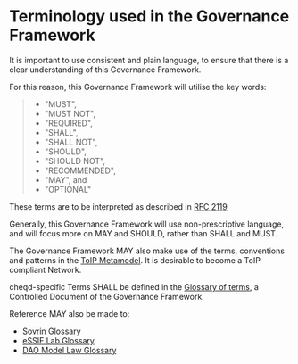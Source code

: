 # Terminology used in the Governance Framework

It is important to use consistent and plain language, to ensure that there is a clear understanding of this Governance Framework.

For this reason, this Governance Framework will utilise the key words:

> * "MUST",
> * "MUST NOT",
> * "REQUIRED",
> * "SHALL",
> * "SHALL NOT",
> * "SHOULD",
> * "SHOULD NOT",
> * "RECOMMENDED",
> * "MAY", and
> * "OPTIONAL"

These terms are to be interpreted as described in [RFC 2119](https://datatracker.ietf.org/doc/html/rfc2119)

Generally, this Governance Framework will use non-prescriptive language, and will focus more on MAY and SHOULD, rather than SHALL and MUST.

The Governance Framework MAY also make use of the terms, conventions and patterns in the [ToIP Metamodel](https://wiki.trustoverip.org/display/HOME/ToIP+Governance+Metamodel+Specification). It is desirable to become a ToIP compliant Network.

cheqd-specific Terms SHALL be defined in the [Glossary of terms](glossary.md), a Controlled Document of the Governance Framework.

Reference MAY also be made to:

* [Sovrin Glossary](https://docs.google.com/document/d/1gfIz5TT0cNp2kxGMLFXr19x1uoZsruUe\_0glHst2fZ8/edit)
* [eSSIF Lab Glossary](https://essif-lab.pages.grnet.gr/framework/docs/essifLab-glossary)
* [DAO Model Law Glossary](https://www.lextechinstitute.ch/wp-content/uploads/2021/06/DAO-Model-Law.pdf)
